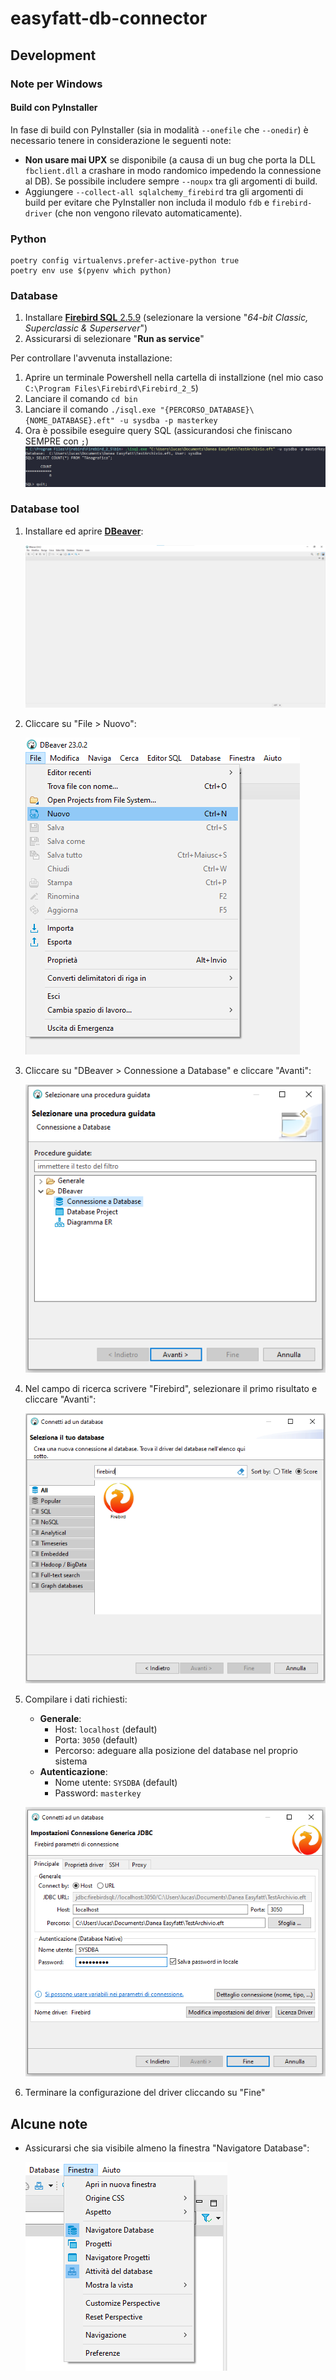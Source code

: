 # easyfatt-db-connector

## Development

### Note per Windows

#### Build con PyInstaller

In fase di build con PyInstaller (sia in modalità `--onefile` che `--onedir`) è necessario tenere in considerazione le seguenti note:

- **Non usare mai UPX** se disponibile (a causa di un bug che porta la DLL `fbclient.dll` a crashare in modo randomico impedendo la connessione al DB). Se possibile includere sempre `--noupx` tra gli argomenti di build.
- Aggiungere `--collect-all sqlalchemy_firebird` tra gli argomenti di build per evitare che PyInstaller non includa il modulo `fdb` e `firebird-driver` (che non vengono rilevato automaticamente).

### Python

```shell
poetry config virtualenvs.prefer-active-python true
poetry env use $(pyenv which python)
```

### Database

1. Installare [**Firebird SQL** 2.5.9](https://firebirdsql.org/en/firebird-2-5/) (selezionare la versione "_64-bit Classic, Superclassic & Superserver_")
2. Assicurarsi di selezionare "**Run as service**"

Per controllare l'avvenuta installazione:

1. Aprire un terminale Powershell nella cartella di installzione (nel mio caso `C:\Program Files\Firebird\Firebird_2_5`)
2. Lanciare il comando `cd bin`
3. Lanciare il comando `./isql.exe "{PERCORSO_DATABASE}\{NOME_DATABASE}.eft" -u sysdba -p masterkey`
4. Ora è possibile eseguire query SQL (assicurandosi che finiscano SEMPRE con `;`)
   ![picture 10](images/b84c1a8129e2b6860dd8fb3ca97956e01f1df8ab2447a4b3a79aa503a7389066.png)  

### Database tool

1. Installare ed aprire [**DBeaver**](https://dbeaver.io/):

   ![picture 1](images/6ad115036db6d0cacd65cd56fd433824e02255f08aad3bfe807015622b98d251.png)  

2. Cliccare su "File > Nuovo":

   ![picture 3](images/5bf1d7e5c76f4d7428abc4f7dcaed9aefbb74c04a4adaa944446dfa714d13f9d.png)  

3. Cliccare su "DBeaver > Connessione a Database" e cliccare "Avanti":

   ![picture 2](images/b871bea2ba76855114647dff6732888f05cc37831d177b7172c90f9b581e54df.png)  

4. Nel campo di ricerca scrivere "Firebird", selezionare il primo risultato e cliccare "Avanti":

   ![picture 4](images/a1c9c3910a6054f08b630aa07e697704c3f834011b9666c6ba76d77f80a1c7bf.png)

5. Compilare i dati richiesti:
   - **Generale**:
     - Host: `localhost` (default)
     - Porta: `3050` (default)
     - Percorso: adeguare alla posizione del database nel proprio sistema
   - **Autenticazione**:
     - Nome utente: `SYSDBA` (default)
     - Password: `masterkey`

   ![picture 8](images/25f4675dde1c3ead454938029857e73e3c2ab931f5a3308e5a72bbf3c0c448d9.png)  

6. Terminare la configurazione del driver cliccando su "Fine"

## Alcune note

- Assicurarsi che sia visibile almeno la finestra "Navigatore Database":

  ![picture 9](images/4296d83f4dc4bcd259c117af17cc52b8084a220ecb46b1ca086c22fd7a760d85.png)  
